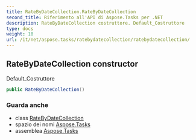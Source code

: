 ```yaml
---
title: RateByDateCollection.RateByDateCollection
second_title: Riferimento all'API di Aspose.Tasks per .NET
description: RateByDateCollection costruttore. Default_Costruttore
type: docs
weight: 10
url: /it/net/aspose.tasks/ratebydatecollection/ratebydatecollection/
---
```

## RateByDateCollection constructor

Default_Costruttore

```csharp
public RateByDateCollection()
```

### Guarda anche

* class [RateByDateCollection](../)
* spazio dei nomi [Aspose.Tasks](../../ratebydatecollection/)
* assemblea [Aspose.Tasks](../../../)


